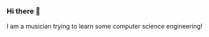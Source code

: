 ### Hi there 👋

I am a musician trying to learn some computer science engineering!
<!--
**Kaulfield41/Kaulfield41** is a ✨ _special_ ✨ repository because its `README.md` (this file) appears on your GitHub profile.



-->
